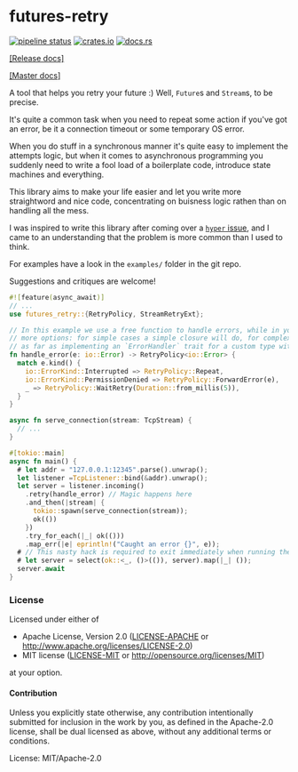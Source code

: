# futures-retry

[![pipeline status](https://gitlab.com/mexus/futures-retry/badges/master/pipeline.svg)](https://gitlab.com/mexus/futures-retry/commits/master)
[![crates.io](https://img.shields.io/crates/v/futures-retry.svg)](https://crates.io/crates/futures-retry)
[![docs.rs](https://docs.rs/futures-retry/badge.svg)](https://docs.rs/futures-retry)

[[Release docs]](https://docs.rs/futures-retry/)

[[Master docs]](https://mexus.gitlab.io/futures-retry/futures_retry/)

A tool that helps you retry your future :) Well, `Future`s and `Stream`s, to be precise.

It's quite a common task when you need to repeat some action if you've got an error, be it a
connection timeout or some temporary OS error.

When you do stuff in a synchronous manner it's quite easy to implement the attempts logic, but
when it comes to asynchronous programming you suddenly need to write a fool load of a
boilerplate code, introduce state machines and everything.

This library aims to make your life easier and let you write more straightword and nice code,
concentrating on buisness logic rathen than on handling all the mess.

I was inspired to write this library after coming over a [`hyper`
issue](https://github.com/hyperium/hyper/issues/1358), and I came to an understanding that the
problem is more common than I used to think.

For examples have a look in the `examples/` folder in the git repo.

Suggestions and critiques are welcome!

```rust
#![feature(async_await)]
// ...
use futures_retry::{RetryPolicy, StreamRetryExt};

// In this example we use a free function to handle errors, while in your project you have
// more options: for simple cases a simple closure will do, for complex cases you might go
// as far as implementing an `ErrorHandler` trait for a custom type with some complex logic.
fn handle_error(e: io::Error) -> RetryPolicy<io::Error> {
  match e.kind() {
    io::ErrorKind::Interrupted => RetryPolicy::Repeat,
    io::ErrorKind::PermissionDenied => RetryPolicy::ForwardError(e),
    _ => RetryPolicy::WaitRetry(Duration::from_millis(5)),
  }
}

async fn serve_connection(stream: TcpStream) {
  // ...
}

#[tokio::main]
async fn main() {
  # let addr = "127.0.0.1:12345".parse().unwrap();
  let listener =TcpListener::bind(&addr).unwrap();
  let server = listener.incoming()
    .retry(handle_error) // Magic happens here
    .and_then(|stream| {
      tokio::spawn(serve_connection(stream));
      ok(())
    })
    .try_for_each(|_| ok(()))
    .map_err(|e| eprintln!("Caught an error {}", e));
  # // This nasty hack is required to exit immediately when running the doc tests.
  # let server = select(ok::<_, ()>(()), server).map(|_| ());
  server.await
}
```

### License

Licensed under either of

 * Apache License, Version 2.0 ([LICENSE-APACHE](LICENSE-APACHE) or http://www.apache.org/licenses/LICENSE-2.0)
 * MIT license ([LICENSE-MIT](LICENSE-MIT) or http://opensource.org/licenses/MIT)

at your option.

#### Contribution

Unless you explicitly state otherwise, any contribution intentionally submitted
for inclusion in the work by you, as defined in the Apache-2.0 license, shall be dual licensed as above, without any
additional terms or conditions.

License: MIT/Apache-2.0
